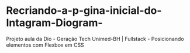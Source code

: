 # Recriando-a-p-gina-inicial-do-Intagram-Diogram-
Projeto aula da Dio - Geração Tech Unimed-BH | Fullstack - Posicionando elementos com Flexbox em CSS
